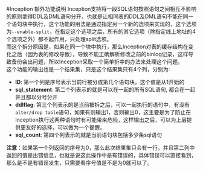 #Inception 额外功能说明
Inception支持将一段SQL语句按照语句之间相互不影响的原则拿得DDL及DML语句分开，也就是让相同表的DDL及DML语句不能在同一个语句块中执行，这个功能的用法是通过指定另一个新的选项来实现的，这个选项为`--enable-split`，在指定这个选项之后，所有的其它选项（除指定线上地址的4个选项之外）都不起作用，只处理split选项。  
而这个拆分原因是，如果在同一个块中执行，那么Inception对表的缓存结构在变化之后（因为表的修改导致），导致不能正确解析修改之前的binlog记录，这样导致备份会出问题，所以Inception采取一个简单折中的办法来处理这个问题。  
这个功能的输出也是一个结果集，只是这个结果集只有4个列，分别为:  

* **ID**: 第一个列是序号表示当前行被分成第几个语句块，这个值是从1开始的  
* **sql_statement**: 第二个列表示的就是可以在一起的所有SQL语句, 都合在一起并且都以分号分开  
* **ddlflag**: 第三个列表示的是当前被拆之后，可以一起执行的语句中，有没有`alter/drop table`语句，如果有则输出1，否则输出0，这主要是为了防止在Inception执行这两种语句时有可能带来危险，这样输出之后，可以为上层提供更友好的选择，可以做为一个提醒。  
* **sql_count**: 第四个列表示的就是当前语句块包括多少条sql语句

**注意**：如果第一个列返回的序号为0，那么此次结果集只会有一行，并且第二列中返回的值是出错信息，也就是说这此操作中是有错误的，具体错误可以直接看到，那么是不是有错误发生，只需要看序号值是不是为0就可以了。
